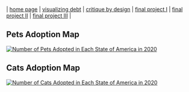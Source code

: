 | [home page](https://cmustudent.github.io/tswd-portfolio-templates/) | [visualizing debt](visualizing-government-debt) | [critique by design](critique-by-design) | [final project I](final-project-part-one) | [final project II](final-project-part-two) | [final project III](final-project-part-three) |


## Pets Adoption Map

<div class='tableauPlaceholder' id='viz1675743772417' style='position: relative'><noscript><a href='#'><img alt='Number of Pets Adopted in Each State of America in 2020 ' src='https:&#47;&#47;public.tableau.com&#47;static&#47;images&#47;Pe&#47;PetAdoptioninAmericain2020&#47;TotalMap&#47;1_rss.png' style='border: none' /></a></noscript><object class='tableauViz'  style='display:none;'><param name='host_url' value='https%3A%2F%2Fpublic.tableau.com%2F' /> <param name='embed_code_version' value='3' /> <param name='site_root' value='' /><param name='name' value='PetAdoptioninAmericain2020&#47;TotalMap' /><param name='tabs' value='no' /><param name='toolbar' value='yes' /><param name='static_image' value='https:&#47;&#47;public.tableau.com&#47;static&#47;images&#47;Pe&#47;PetAdoptioninAmericain2020&#47;TotalMap&#47;1.png' /> <param name='animate_transition' value='yes' /><param name='display_static_image' value='yes' /><param name='display_spinner' value='yes' /><param name='display_overlay' value='yes' /><param name='display_count' value='yes' /><param name='language' value='en-US' /><param name='filter' value='publish=yes' /></object></div>                

<script type='text/javascript'>                    
  var divElement = document.getElementById('viz1675743772417');                    
  var vizElement = divElement.getElementsByTagName('object')[0];                    
  vizElement.style.width='100%';vizElement.style.height=(divElement.offsetWidth*0.75)+'px';                    
  var scriptElement = document.createElement('script');                    
  scriptElement.src = 'https://public.tableau.com/javascripts/api/viz_v1.js';                    
  vizElement.parentNode.insertBefore(scriptElement, vizElement);                
</script>

## Cats Adoption Map

<div class='tableauPlaceholder' id='viz1675744160803' style='position: relative'><noscript><a href='#'><img alt='Number of Cats Adopted in Each State of America in 2020 ' src='https:&#47;&#47;public.tableau.com&#47;static&#47;images&#47;Ca&#47;CatsAdoptioninAmericain2020&#47;CatsMap&#47;1_rss.png' style='border: none' /></a></noscript><object class='tableauViz'  style='display:none;'><param name='host_url' value='https%3A%2F%2Fpublic.tableau.com%2F' /> <param name='embed_code_version' value='3' /> <param name='site_root' value='' /><param name='name' value='CatsAdoptioninAmericain2020&#47;CatsMap' /><param name='tabs' value='no' /><param name='toolbar' value='yes' /><param name='static_image' value='https:&#47;&#47;public.tableau.com&#47;static&#47;images&#47;Ca&#47;CatsAdoptioninAmericain2020&#47;CatsMap&#47;1.png' /> <param name='animate_transition' value='yes' /><param name='display_static_image' value='yes' /><param name='display_spinner' value='yes' /><param name='display_overlay' value='yes' /><param name='display_count' value='yes' /><param name='language' value='en-US' /><param name='filter' value='publish=yes' /></object></div>                

<script type='text/javascript'>                    
  var divElement = document.getElementById('viz1675744160803');                    
  var vizElement = divElement.getElementsByTagName('object')[0];                    
  vizElement.style.width='100%';vizElement.style.height=(divElement.offsetWidth*0.75)+'px';                    
  var scriptElement = document.createElement('script');                    
  scriptElement.src = 'https://public.tableau.com/javascripts/api/viz_v1.js';                    
  vizElement.parentNode.insertBefore(scriptElement, vizElement);                
</script>

